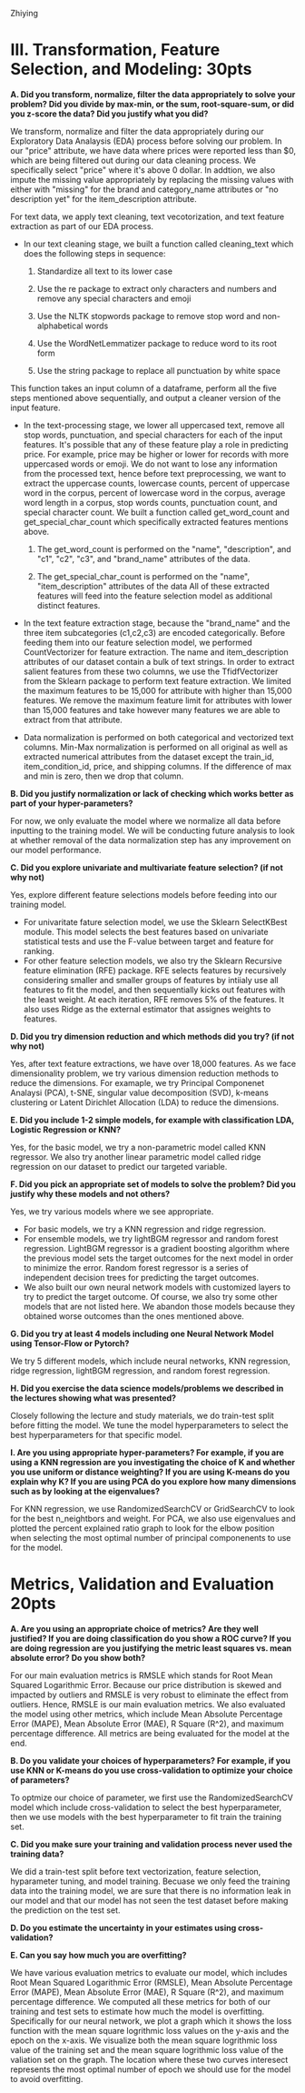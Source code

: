 Zhiying

# III. Transformation, Feature Selection, and Modeling: 30pts

**A. Did you transform, normalize, filter the data appropriately to solve your problem? Did you divide by max-min, or the sum, root-square-sum, or did you z-score the data? Did you justify what you did?**

We transform, normalize and filter the data appropriately during our Exploratory Data Analaysis (EDA) process before solving our problem. In our "price" attribute, we have data where prices were reported less than $0, which are being filtered out during our data cleaning process. We specifically select "price" where it's above 0 dollar. 
In addtion, we also impute the missing value appropriately by replacing the missing values with either with "missing" for the brand and category_name attributes or "no description yet" for the item_description attribute. 

For text data, we apply text cleaning, text vecotorization, and text feature extraction as part of our EDA process. 

- In our text cleaning stage, we built a function called cleaning_text which does the following steps in sequence:
	1. Standardize all text to its lower case

	2. Use the re package to extract only characters and numbers and remove any special characters and emoji

	3. Use the NLTK stopwords package to remove stop word and non-alphabetical words

	4. Use the WordNetLemmatizer package to reduce word to its root form

	5. Use the string package to replace all punctuation by white space

This function takes an input column of a dataframe, perform all the five steps mentioned above sequentially, and output a cleaner version of the input feature.

- In the text-processing stage, we lower all uppercased text, remove all stop words, punctuation, and special characters for each of the input features. It's possible that any of these feature play a role in predicting price. For example, price may be higher or lower for records with more uppercased words or emoji. We do not want to lose any information from the processed text, hence before text preprocessing, we want to extract the uppercase counts, lowercase counts, percent of uppercase word in the corpus, percent of lowercase word in the corpus, average word length in a corpus, stop words counts, punctuation count, and special character count. We built a function called get_word_count and get_special_char_count which specifically extracted features mentions above.
	1. The get_word_count is performed on the "name", "description", and "c1", "c2", "c3", and "brand_name" attributes of the data.

	2. The get_special_char_count is performed on the "name", "item_description" attributes of the data
All of these extracted features will feed into the feature selection model as additional distinct features.

- In the text feature extraction stage, because the "brand_name" and the three item subcategories (c1,c2,c3) are encoded categorically. Before feeding them into our feature selection model, we performed CountVectorizer for feature extraction. The name and item_description attributes of our dataset contain a bulk of text strings. In order to extract salient features from these two columns, we use the TfidfVectorizer from the Sklearn package to perform text feature extraction. We limited the maximum features to be 15,000 for attribute with higher than 15,000 features. We remove the maximum feature limit for attributes with lower than 15,000 features and take however many features we are able to extract from that attribute.

- Data normalization is performed on both categorical and vectorized text columns. Min-Max normalization is performed on all original as well as extracted numerical attributes from the dataset except the train_id, item_condition_id, price, and shipping columns. If the difference of max and min is zero, then we drop that column.


**B. Did you justify normalization or lack of checking which works better as part of your hyper-parameters?**

For now, we only evaluate the model where we normalize all data before inputting to the training model. We will be conducting future analysis to look at whether removal of the data normalization step has any improvement on our model performance. 


**C. Did you explore univariate and multivariate feature selection? (if not why not)**

Yes, explore different feature selections models before feeding into our training model. 
- For univaritate fature selection model, we use the Sklearn SelectKBest module. This model selects the best features based on univariate statistical tests and use the F-value between target and feature for ranking. 
- For other feature selection models, we also try the Sklearn Recursive feature elimination (RFE) package. RFE selects features by recursively considering smaller and smaller groups of features by intiialy use all features to fit the model, and then sequentially kicks out features with the least weight. At each iteration, RFE removes 5% of the features. It also uses Ridge as the external estimator that assignes weights to features. 


**D. Did you try dimension reduction and which methods did you try? (if not why not)**

Yes, after text feature extractions, we have over 18,000 features. As we face dimensionality problem, we try various dimension reduction methods to reduce the dimensions. For examaple, we try Principal Componenet Analaysi (PCA), t-SNE, singular value decomposition (SVD), k-means clustering or Latent Dirichlet Allocation (LDA) to reduce the dimensions. 


**E. Did you include 1-2 simple models, for example with classification LDA, Logistic Regression or KNN?**

Yes, for the basic model, we try a non-parametric model called KNN regressor. We also try another linear parametric model called ridge regression on our dataset to predict our targeted variable. 


**F. Did you pick an appropriate set of models to solve the problem? Did you justify why these models and not others?**

Yes, we try various models where we see appropriate. 
- For basic models,  we try a KNN regression and ridge regression.
- For ensemble models, we try lightBGM regressor and random forest regression. LightBGM regressor is a gradient boosting algorithm where the previous model sets the target outcomes for the next model in order to minimize the error. Random forest regressor is a series of independent decision trees for predicting the target outcomes. 
- We also built our own neural network models with customized layers to try to predict the target outcome.
Of course, we also try some other models that are not listed here. We abandon those models because they obtained worse outcomes than the ones mentioned above. 


**G. Did you try at least 4 models including one Neural Network Model using Tensor-Flow or Pytorch?**

We try 5 different models, which include neural networks, KNN regression, ridge regression, lightBGM regression, and random forest regression.


**H. Did you exercise the data science models/problems we described in the lectures showing what was presented?**

Closely following the lecture and study materials, we do train-test split before fitting the model. We tune the model hyperparameters to select the best hyperparameters for that specific model.


**I. Are you using appropriate hyper-parameters? For example, if you are using a KNN regression are you investigating the choice of K and whether you use uniform or distance weighting? If you are using K-means do you explain why K? If you are using PCA do you explore how many dimensions such as by looking at the eigenvalues?**

For KNN regression, we use RandomizedSearchCV or GridSearchCV to look for the best n_neightbors and weight. 
For PCA, we also use eigenvalues and plotted the percent explained ratio graph to look for the elbow position when selecting the most optimal number of principal componenents to use for the model. 


# Metrics, Validation and Evaluation 20pts

**A. Are you using an appropriate choice of metrics? Are they well justified? If you are doing classification do you show a ROC curve? If you are doing regression are you justifying the metric least squares vs. mean absolute error? Do you show both?**

For our main evaluation metrics is RMSLE which stands for Root Mean Squared Logarithmic Error. Because our price distribution is skewed and impacted by outliers and RMSLE is very robust to eliminate the effect from outliers. Hence, RMSLE is our main evaluation metrics. We also evaluated the model using other metrics, which include Mean Absolute Percentage Error (MAPE), Mean Absolute Error (MAE), R Square (R^2), and maximum percentage difference. All metrics are being evaluated for the model at the end. 

**B. Do you validate your choices of hyperparameters? For example, if you use KNN or K-means do you use cross-validation to optimize your choice of parameters?**

To optmize our choice of parameter, we first use the RandomizedSearchCV model which include cross-validation to select the best hyperparameter, then we use models with the best hyperparameter to fit train the training set. 

**C. Did you make sure your training and validation process never used the training data?**

We did a train-test split before text vectorization, feature selection, hyparameter tuning, and model training. Becuase we only feed the training data into the training model, we are sure that there is no information leak in our model and that our model has not seen the test dataset before making the prediction on the test set. 

**D. Do you estimate the uncertainty in your estimates using cross-validation?**


**E. Can you say how much you are overfitting?**

We have various evaluation metrics to evaluate our model, which includes Root Mean Squared Logarithmic Error (RMSLE), Mean Absolute Percentage Error (MAPE), Mean Absolute Error (MAE), R Square (R^2), and maximum percentage difference. We computed all these metrics for both of our training and test sets to estimate how much the model is overfitting. Specifically for our neural network, we plot a graph which it shows the loss function with the mean square logrithmic loss values on the y-axis and the epoch on the x-axis. We visualize both the mean square logrithmic loss value of the training set and the mean square logrithmic loss value of the valiation set on the graph. The location where these two curves interesect represents the most optimal number of epoch we should use for the model to avoid overfitting. 
